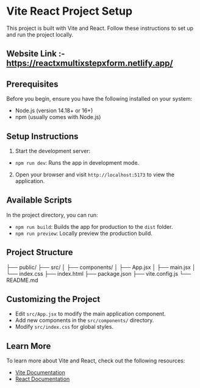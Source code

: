 # Vite React Project Setup

This project is built with Vite and React. Follow these instructions to set up and run the project locally.

## Website Link :- https://reactxmultixstepxform.netlify.app/

## Prerequisites

Before you begin, ensure you have the following installed on your system:
- Node.js (version 14.18+ or 16+)
- npm (usually comes with Node.js)

## Setup Instructions

1. Start the development server:

- `npm run dev`: Runs the app in development mode.


2. Open your browser and visit `http://localhost:5173` to view the application.

## Available Scripts

In the project directory, you can run:

- `npm run build`: Builds the app for production to the `dist` folder.
- `npm run preview`: Locally preview the production build.

## Project Structure

├── public/ ├── src/ │ ├── components/ │ ├── App.jsx │ ├── main.jsx │ └── index.css ├── index.html ├── package.json ├── vite.config.js └── README.md

## Customizing the Project

- Edit `src/App.jsx` to modify the main application component.
- Add new components in the `src/components/` directory.
- Modify `src/index.css` for global styles.

## Learn More

To learn more about Vite and React, check out the following resources:

- [Vite Documentation](https://vitejs.dev/)
- [React Documentation](https://reactjs.org/)


